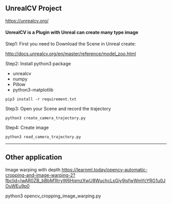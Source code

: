 ## UnrealCV Project

https://unrealcv.org/

#### UnrealCV is a Plugin with Unreal can create many type image


Step1: First you need to Download the Scene in Unreal create:

http://docs.unrealcv.org/en/master/reference/model_zoo.html


Step2: Install python3 package
- unrealcv
- numpy 
- Pillow
- python3-matplotlib

```
pip3 install -r requirement.txt
```

Step3: Open your Scene and record the trajectory

```
python3 create_camera_trajectory.py
```

Step4: Create image

```
python3 read_camera_trajectory.py
```

------------------------------------------------------------------
## Other application

Image warping with depth 
https://learnml.today/opencv-automatic-cropping-and-image-warping-2?fbclid=IwAR0ZB_bBbM1ItryW6HqmzXwU8WuchcLsGiy9jsfwWmYcYRG1u0JOuWEu9p0

python3 opencv_cropping_image_warping.py
